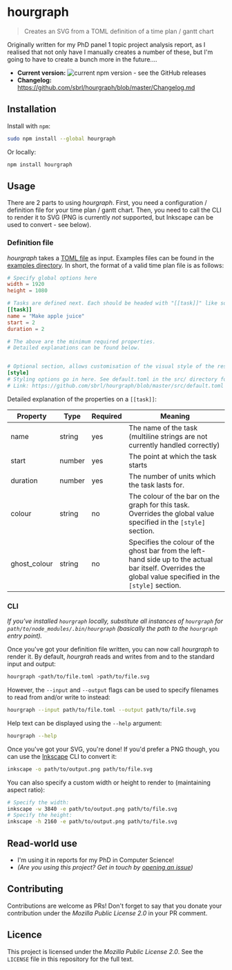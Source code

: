 # hourgraph
> Creates an SVG from a TOML definition of a time plan / gantt chart

Originally written for my PhD panel 1 topic project analysis report, as I realised that not only have I manually creates a number of these, but I'm going to have to create a bunch more in the future....

 - **Current version:** ![current npm version - see the GitHub releases](https://img.shields.io/npm/v/terrain50-cli)
 - **Changelog:** https://github.com/sbrl/hourgraph/blob/master/Changelog.md


## Installation
Install with `npm`:

```bash
sudo npm install --global hourgraph
```

Or locally:

```bash
npm install hourgraph
```


## Usage
There are 2 parts to using _hourgraph_. First, you need a configuration / definition file for your time plan / gantt chart. Then, you need to call the CLI to render it to SVG (PNG is currently _not_ supported, but Inkscape can be used to convert - see below).

### Definition file
_hourgraph_ takes a [TOML file](https://github.com/toml-lang/toml) as input. Examples files can be found in the [examples directory](https://github.com/sbrl/hourgraph/tree/master/examples). In short, the format of a valid time plan file is as follows:

```toml
# Specify global options here
width = 1920
height = 1080

# Tasks are defined next. Each should be headed with "[[task]]" like so:
[[task]]
name = "Make apple juice"
start = 2
duration = 2

# The above are the minimum required properties.
# Detailed explanations can be found below.


# Optional section, allows customisation of the visual style of the resulting svg
[style]
# Styling options go in here. See default.toml in the src/ directory for more information as to supported properties here.
# Link: https://github.com/sbrl/hourgraph/blob/master/src/default.toml
```

Detailed explanation of the properties on a `[[task]]`:

Property	| Type		| Required	| Meaning
------------|-----------|-----------|--------------
name		| string	| yes		| The name of the task (multiline strings are not currently handled correctly)
start		| number	| yes		| The point at which the task starts
duration	| number	| yes		| The number of units which the task lasts for.
colour		| string	| no		| The colour of the bar on the graph for this task. Overrides the global value specified in the `[style]` section.
ghost_colour| string	| no		| Specifies the colour of the ghost bar from the left-hand side up to the actual bar itself. Overrides the global value specified in the `[style]` section.

### CLI
_If you've installed `hourgraph` locally, substitute all instances of `hourgraph` for `path/to/node_modules/.bin/hourgraph` (basically the path to the `hourgraph` entry point)._

Once you've got your definition file written, you can now call _hourgraph_ to render it. By default, _hourgrah_ reads and writes from and to the standard input and output:

```bash
hourgraph <path/to/file.toml >path/to/file.svg
```

However, the `--input` and `--output` flags can be used to specify filenames to read from and/or write to instead:

```bash
hourgraph --input path/to/file.toml --output path/to/file.svg
```

Help text can be displayed using the `--help` argument:

```bash
hourgraph --help
```

Once you've got your SVG, you're done! If you'd prefer a PNG though, you can use the [Inkscape](https://inkscape.org/) CLI to convert it:

```bash
inkscape -o path/to/output.png path/to/file.svg
```

You can also specify a custom width or height to render to (maintaining aspect ratio):

```bash
# Specify the width:
inkscape -w 3840 -e path/to/output.png path/to/file.svg
# Specify the height:
inkscape -h 2160 -e path/to/output.png path/to/file.svg
```


## Read-world use
 - I'm using it in reports for my PhD in Computer Science!
 - _(Are you using this project? Get in touch by [opening an issue](https://github.com/sbrl/hourgraph/issues/new))_


## Contributing
Contributions are welcome as PRs! Don't forget to say that you donate your contribution under the _Mozilla Public License 2.0_ in your PR comment.


## Licence
This project is licensed under the _Mozilla Public License 2.0_. See the `LICENSE` file in this repository for the full text.
